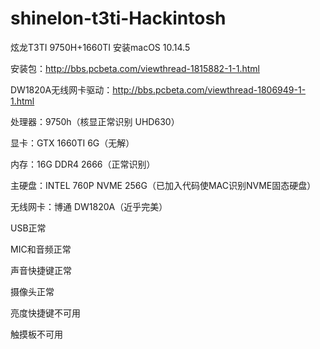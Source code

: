 # shinelon-t3ti-Hackintosh
炫龙T3TI  9750H+1660TI 安装macOS 10.14.5

安装包：http://bbs.pcbeta.com/viewthread-1815882-1-1.html


DW1820A无线网卡驱动：http://bbs.pcbeta.com/viewthread-1806949-1-1.html

处理器：9750h（核显正常识别 UHD630）

显卡：GTX 1660TI 6G（无解）

内存：16G DDR4 2666（正常识别）

主硬盘：INTEL 760P NVME 256G（已加入代码使MAC识别NVME固态硬盘）

无线网卡：博通 DW1820A（近乎完美）

USB正常

MIC和音频正常

声音快捷键正常

摄像头正常

亮度快捷键不可用

触摸板不可用
